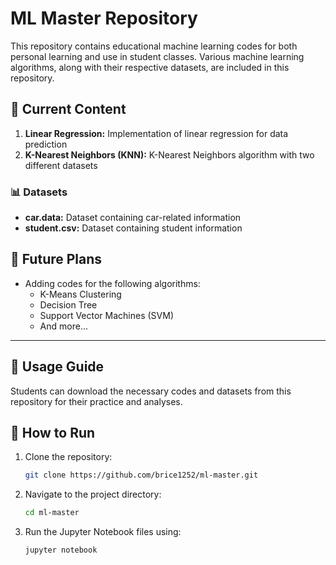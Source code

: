 # ML Master Repository  

This repository contains educational machine learning codes for both personal learning and use in student classes. Various machine learning algorithms, along with their respective datasets, are included in this repository.

## 📂 Current Content
1. **Linear Regression:** Implementation of linear regression for data prediction  
2. **K-Nearest Neighbors (KNN):** K-Nearest Neighbors algorithm with two different datasets  

### 📊 Datasets
- **car.data:** Dataset containing car-related information  
- **student.csv:** Dataset containing student information  

## 🎯 Future Plans  
- Adding codes for the following algorithms:  
  - K-Means Clustering  
  - Decision Tree  
  - Support Vector Machines (SVM)  
  - And more...

---

## 📢 Usage Guide  
Students can download the necessary codes and datasets from this repository for their practice and analyses.

## 🚀 How to Run
1. Clone the repository:
    ```bash
    git clone https://github.com/brice1252/ml-master.git
    ```
2. Navigate to the project directory:
    ```bash
    cd ml-master
    ```
3. Run the Jupyter Notebook files using:
    ```bash
    jupyter notebook
    ```
